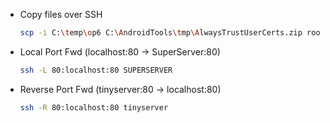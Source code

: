 - Copy files over SSH
	```bash
	scp -i C:\temp\op6 C:\AndroidTools\tmp\AlwaysTrustUserCerts.zip root@192.168.1.17:/sdcard
	```
- Local Port  Fwd (localhost:80 -> SuperServer:80)
	```bash
	ssh -L 80:localhost:80 SUPERSERVER
	```
- Reverse Port Fwd (tinyserver:80 -> localhost:80)
	```bash
	ssh -R 80:localhost:80 tinyserver
	``` 

